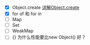 - [x] Object.create [详解Object.create](https://github.com/Rudy24/Notes/blob/master/JavaScript/Object/create/Object.create.md)
- [x] for of 和 for in
- [ ] Map
- [ ] Set
- [ ] WeakMap
- [ ] {} 为什么性能要比new Object() 好？